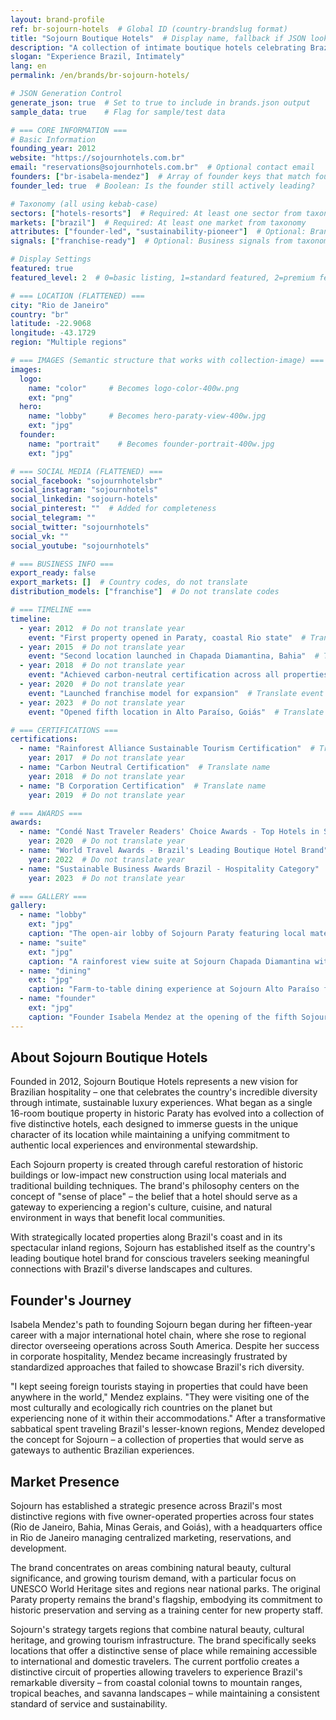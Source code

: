 ```yaml
---
layout: brand-profile
ref: br-sojourn-hotels  # Global ID (country-brandslug format)
title: "Sojourn Boutique Hotels"  # Display name, fallback if JSON lookup fails
description: "A collection of intimate boutique hotels celebrating Brazil's diverse landscapes through sustainable luxury and authentic local experiences."
slogan: "Experience Brazil, Intimately"
lang: en
permalink: /en/brands/br-sojourn-hotels/

# JSON Generation Control
generate_json: true  # Set to true to include in brands.json output
sample_data: true    # Flag for sample/test data

# === CORE INFORMATION ===
# Basic Information
founding_year: 2012
website: "https://sojournhotels.com.br"
email: "reservations@sojournhotels.com.br"  # Optional contact email
founders: ["br-isabela-mendez"]  # Array of founder keys that match founders.json entries
founder_led: true  # Boolean: Is the founder still actively leading?

# Taxonomy (all using kebab-case)
sectors: ["hotels-resorts"]  # Required: At least one sector from taxonomy
markets: ["brazil"]  # Required: At least one market from taxonomy
attributes: ["founder-led", "sustainability-pioneer"]  # Optional: Brand attributes from taxonomy
signals: ["franchise-ready"]  # Optional: Business signals from taxonomy

# Display Settings
featured: true
featured_level: 2  # 0=basic listing, 1=standard featured, 2=premium featured

# === LOCATION (FLATTENED) ===
city: "Rio de Janeiro"
country: "br"
latitude: -22.9068
longitude: -43.1729
region: "Multiple regions"

# === IMAGES (Semantic structure that works with collection-image) ===
images:
  logo:
    name: "color"     # Becomes logo-color-400w.png
    ext: "png"
  hero:
    name: "lobby"     # Becomes hero-paraty-view-400w.jpg
    ext: "jpg"
  founder:
    name: "portrait"    # Becomes founder-portrait-400w.jpg
    ext: "jpg"

# === SOCIAL MEDIA (FLATTENED) ===
social_facebook: "sojournhotelsbr"
social_instagram: "sojournhotels"
social_linkedin: "sojourn-hotels"
social_pinterest: ""  # Added for completeness
social_telegram: ""
social_twitter: "sojournhotels"
social_vk: ""
social_youtube: "sojournhotels"

# === BUSINESS INFO ===
export_ready: false
export_markets: []  # Country codes, do not translate
distribution_models: ["franchise"]  # Do not translate codes

# === TIMELINE ===
timeline:
  - year: 2012  # Do not translate year
    event: "First property opened in Paraty, coastal Rio state"  # Translate event description
  - year: 2015  # Do not translate year
    event: "Second location launched in Chapada Diamantina, Bahia"  # Translate event description
  - year: 2018  # Do not translate year
    event: "Achieved carbon-neutral certification across all properties"  # Translate event description
  - year: 2020  # Do not translate year
    event: "Launched franchise model for expansion"  # Translate event description
  - year: 2023  # Do not translate year
    event: "Opened fifth location in Alto Paraíso, Goiás"  # Translate event description

# === CERTIFICATIONS ===
certifications:
  - name: "Rainforest Alliance Sustainable Tourism Certification"  # Translate name
    year: 2017  # Do not translate year
  - name: "Carbon Neutral Certification"  # Translate name
    year: 2018  # Do not translate year
  - name: "B Corporation Certification"  # Translate name
    year: 2019  # Do not translate year

# === AWARDS ===
awards:
  - name: "Condé Nast Traveler Readers' Choice Awards - Top Hotels in South America"  # Translate name
    year: 2020  # Do not translate year
  - name: "World Travel Awards - Brazil's Leading Boutique Hotel Brand"  # Translate name
    year: 2022  # Do not translate year
  - name: "Sustainable Business Awards Brazil - Hospitality Category"  # Translate name
    year: 2023  # Do not translate year

# === GALLERY ===
gallery:
  - name: "lobby"
    ext: "jpg"
    caption: "The open-air lobby of Sojourn Paraty featuring local materials and artisanal furnishings"
  - name: "suite"
    ext: "jpg"
    caption: "A rainforest view suite at Sojourn Chapada Diamantina with private plunge pool"
  - name: "dining"
    ext: "jpg"
    caption: "Farm-to-table dining experience at Sojourn Alto Paraíso featuring regional cuisine"
  - name: "founder"
    ext: "jpg"
    caption: "Founder Isabela Mendez at the opening of the fifth Sojourn property in 2023"
---
```


## About Sojourn Boutique Hotels

Founded in 2012, Sojourn Boutique Hotels represents a new vision for Brazilian hospitality – one that celebrates the country's incredible diversity through intimate, sustainable luxury experiences. What began as a single 16-room boutique property in historic Paraty has evolved into a collection of five distinctive hotels, each designed to immerse guests in the unique character of its location while maintaining a unifying commitment to authentic local experiences and environmental stewardship.

Each Sojourn property is created through careful restoration of historic buildings or low-impact new construction using local materials and traditional building techniques. The brand's philosophy centers on the concept of "sense of place" – the belief that a hotel should serve as a gateway to experiencing a region's culture, cuisine, and natural environment in ways that benefit local communities.

With strategically located properties along Brazil's coast and in its spectacular inland regions, Sojourn has established itself as the country's leading boutique hotel brand for conscious travelers seeking meaningful connections with Brazil's diverse landscapes and cultures.

## Founder's Journey

Isabela Mendez's path to founding Sojourn began during her fifteen-year career with a major international hotel chain, where she rose to regional director overseeing operations across South America. Despite her success in corporate hospitality, Mendez became increasingly frustrated by standardized approaches that failed to showcase Brazil's rich diversity.

"I kept seeing foreign tourists staying in properties that could have been anywhere in the world," Mendez explains. "They were visiting one of the most culturally and ecologically rich countries on the planet but experiencing none of it within their accommodations." After a transformative sabbatical spent traveling Brazil's lesser-known regions, Mendez developed the concept for Sojourn – a collection of properties that would serve as gateways to authentic Brazilian experiences.

## Market Presence

Sojourn has established a strategic presence across Brazil's most distinctive regions with five owner-operated properties across four states (Rio de Janeiro, Bahia, Minas Gerais, and Goiás), with a headquarters office in Rio de Janeiro managing centralized marketing, reservations, and development.

The brand concentrates on areas combining natural beauty, cultural significance, and growing tourism demand, with a particular focus on UNESCO World Heritage sites and regions near national parks. The original Paraty property remains the brand's flagship, embodying its commitment to historic preservation and serving as a training center for new property staff.

Sojourn's strategy targets regions that combine natural beauty, cultural heritage, and growing tourism infrastructure. The brand specifically seeks locations that offer a distinctive sense of place while remaining accessible to international and domestic travelers. The current portfolio creates a distinctive circuit of properties allowing travelers to experience Brazil's remarkable diversity – from coastal colonial towns to mountain ranges, tropical beaches, and savanna landscapes – while maintaining a consistent standard of service and sustainability.

